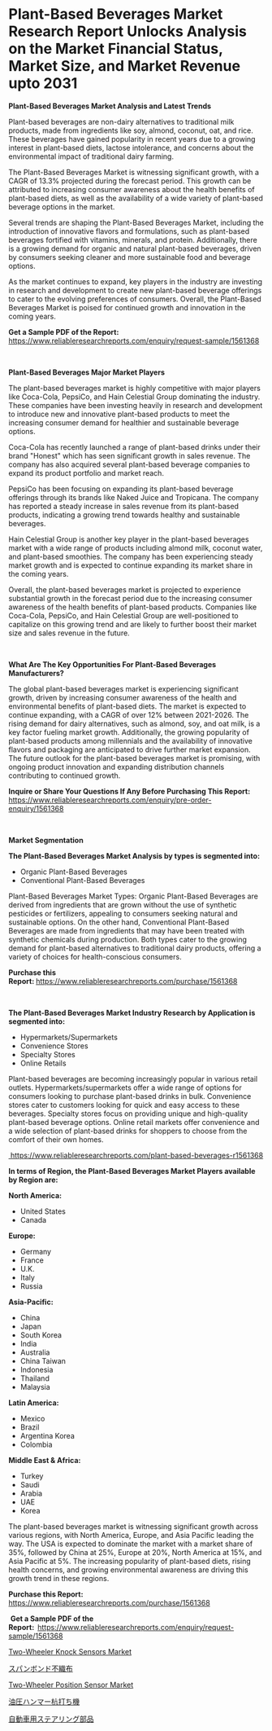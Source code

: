 <p><h1>Plant-Based Beverages Market Research Report Unlocks Analysis on the Market Financial Status, Market Size, and Market Revenue upto 2031</h1></p><p><strong>Plant-Based Beverages Market Analysis and Latest Trends</strong></p>
<p><p>Plant-based beverages are non-dairy alternatives to traditional milk products, made from ingredients like soy, almond, coconut, oat, and rice. These beverages have gained popularity in recent years due to a growing interest in plant-based diets, lactose intolerance, and concerns about the environmental impact of traditional dairy farming.</p><p>The Plant-Based Beverages Market is witnessing significant growth, with a CAGR of 13.3% projected during the forecast period. This growth can be attributed to increasing consumer awareness about the health benefits of plant-based diets, as well as the availability of a wide variety of plant-based beverage options in the market.</p><p>Several trends are shaping the Plant-Based Beverages Market, including the introduction of innovative flavors and formulations, such as plant-based beverages fortified with vitamins, minerals, and protein. Additionally, there is a growing demand for organic and natural plant-based beverages, driven by consumers seeking cleaner and more sustainable food and beverage options.</p><p>As the market continues to expand, key players in the industry are investing in research and development to create new plant-based beverage offerings to cater to the evolving preferences of consumers. Overall, the Plant-Based Beverages Market is poised for continued growth and innovation in the coming years.</p></p>
<p><strong>Get a Sample PDF of the Report:&nbsp;</strong> <a href="https://www.reliableresearchreports.com/enquiry/request-sample/1561368">https://www.reliableresearchreports.com/enquiry/request-sample/1561368</a></p>
<p>&nbsp;</p>
<p><strong>Plant-Based Beverages Major Market Players</strong></p>
<p><p>The plant-based beverages market is highly competitive with major players like Coca-Cola, PepsiCo, and Hain Celestial Group dominating the industry. These companies have been investing heavily in research and development to introduce new and innovative plant-based products to meet the increasing consumer demand for healthier and sustainable beverage options.</p><p>Coca-Cola has recently launched a range of plant-based drinks under their brand "Honest" which has seen significant growth in sales revenue. The company has also acquired several plant-based beverage companies to expand its product portfolio and market reach.</p><p>PepsiCo has been focusing on expanding its plant-based beverage offerings through its brands like Naked Juice and Tropicana. The company has reported a steady increase in sales revenue from its plant-based products, indicating a growing trend towards healthy and sustainable beverages.</p><p>Hain Celestial Group is another key player in the plant-based beverages market with a wide range of products including almond milk, coconut water, and plant-based smoothies. The company has been experiencing steady market growth and is expected to continue expanding its market share in the coming years.</p><p>Overall, the plant-based beverages market is projected to experience substantial growth in the forecast period due to the increasing consumer awareness of the health benefits of plant-based products. Companies like Coca-Cola, PepsiCo, and Hain Celestial Group are well-positioned to capitalize on this growing trend and are likely to further boost their market size and sales revenue in the future.</p></p>
<p>&nbsp;</p>
<p><strong>What Are The Key Opportunities For Plant-Based Beverages Manufacturers?</strong></p>
<p><p>The global plant-based beverages market is experiencing significant growth, driven by increasing consumer awareness of the health and environmental benefits of plant-based diets. The market is expected to continue expanding, with a CAGR of over 12% between 2021-2026. The rising demand for dairy alternatives, such as almond, soy, and oat milk, is a key factor fueling market growth. Additionally, the growing popularity of plant-based products among millennials and the availability of innovative flavors and packaging are anticipated to drive further market expansion. The future outlook for the plant-based beverages market is promising, with ongoing product innovation and expanding distribution channels contributing to continued growth.</p></p>
<p><strong>Inquire or Share Your Questions If Any Before Purchasing This Report:</strong> <a href="https://www.reliableresearchreports.com/enquiry/pre-order-enquiry/1561368">https://www.reliableresearchreports.com/enquiry/pre-order-enquiry/1561368</a></p>
<p>&nbsp;</p>
<p><strong>Market Segmentation</strong></p>
<p><strong>The Plant-Based Beverages Market Analysis by types is segmented into:</strong></p>
<p><ul><li>Organic Plant-Based Beverages</li><li>Conventional Plant-Based Beverages</li></ul></p>
<p><p>Plant-Based Beverages Market Types: Organic Plant-Based Beverages are derived from ingredients that are grown without the use of synthetic pesticides or fertilizers, appealing to consumers seeking natural and sustainable options. On the other hand, Conventional Plant-Based Beverages are made from ingredients that may have been treated with synthetic chemicals during production. Both types cater to the growing demand for plant-based alternatives to traditional dairy products, offering a variety of choices for health-conscious consumers.</p></p>
<p><strong>Purchase this Report:&nbsp;</strong><a href="https://www.reliableresearchreports.com/purchase/1561368">https://www.reliableresearchreports.com/purchase/1561368</a></p>
<p>&nbsp;</p>
<p><strong>The Plant-Based Beverages Market Industry Research by Application is segmented into:</strong></p>
<p><ul><li>Hypermarkets/Supermarkets</li><li>Convenience Stores</li><li>Specialty Stores</li><li>Online Retails</li></ul></p>
<p><p>Plant-based beverages are becoming increasingly popular in various retail outlets. Hypermarkets/supermarkets offer a wide range of options for consumers looking to purchase plant-based drinks in bulk. Convenience stores cater to customers looking for quick and easy access to these beverages. Specialty stores focus on providing unique and high-quality plant-based beverage options. Online retail markets offer convenience and a wide selection of plant-based drinks for shoppers to choose from the comfort of their own homes.</p></p>
<p><a href="https://www.reliableresearchreports.com/plant-based-beverages-r1561368">&nbsp;https://www.reliableresearchreports.com/plant-based-beverages-r1561368</a></p>
<p><strong>In terms of Region, the Plant-Based Beverages Market Players available by Region are:</strong></p>
<p>
    <p> <strong> North America: </strong>
        <ul>
            <li>United States</li>
            <li>Canada</li>
        </ul>
        </p> 
    <p> <strong> Europe: </strong>
        <ul>
            <li>Germany</li>
            <li>France</li>
            <li>U.K.</li>
            <li>Italy</li>
            <li>Russia</li>
        </ul>
        </p> 
    <p> <strong> Asia-Pacific: </strong>
        <ul>
            <li>China</li>
            <li>Japan</li>
            <li>South Korea</li>
            <li>India</li>
            <li>Australia</li>
            <li>China Taiwan</li>
            <li>Indonesia</li>
            <li>Thailand</li>
            <li>Malaysia</li>
        </ul>
        </p> 
    <p> <strong> Latin America: </strong>
        <ul>
            <li>Mexico</li>
            <li>Brazil</li>
            <li>Argentina Korea</li>
            <li>Colombia</li>
        </ul>
        </p> 
    <p> <strong> Middle East & Africa: </strong>
        <ul>
            <li>Turkey</li>
            <li>Saudi</li>
            <li>Arabia</li>
            <li>UAE</li>
            <li>Korea</li>
        </ul>
    </p>
    </p>
<p><p>The plant-based beverages market is witnessing significant growth across various regions, with North America, Europe, and Asia Pacific leading the way. The USA is expected to dominate the market with a market share of 35%, followed by China at 25%, Europe at 20%, North America at 15%, and Asia Pacific at 5%. The increasing popularity of plant-based diets, rising health concerns, and growing environmental awareness are driving this growth trend in these regions.</p></p>
<p><strong>Purchase this Report: </strong><a href="https://www.reliableresearchreports.com/purchase/1561368">https://www.reliableresearchreports.com/purchase/1561368</a></p>
<p>&nbsp;<strong>Get a Sample PDF of the Report:&nbsp;&nbsp;</strong><a href="https://www.reliableresearchreports.com/enquiry/request-sample/1561368">https://www.reliableresearchreports.com/enquiry/request-sample/1561368</a></p>
<p><strong></strong></p>
<p><p><a href="https://issuu.com/reportprime-2/docs/two-wheeler-knock-sensors-market-size-2030.pptx">Two-Wheeler Knock Sensors Market</a></p><p><a href="https://medium.com/@samirmayert28/%E4%B8%8D%E7%B9%94%E5%B8%83%E3%81%AE%E5%B8%82%E5%A0%B4%E5%8B%95%E5%90%91-%E5%B8%82%E5%A0%B4%E3%83%88%E3%83%AC%E3%83%B3%E3%83%89-%E6%88%90%E9%95%B7-%E4%BA%88%E6%B8%AC-2024%E5%B9%B4%E3%81%8B%E3%82%892031%E5%B9%B4%E3%81%BE%E3%81%A7-c0d49da4550e">スパンボンド不織布</a></p><p><a href="https://issuu.com/reportprime-2/docs/two-wheeler-position-sensor-market-_0308a3b1e36751">Two-Wheeler Position Sensor Market</a></p><p><a href="https://github.com/nemesis2824/Market-Research-Report-List-1/blob/main/789925417701.md">油圧ハンマー杭打ち機</a></p><p><a href="https://medium.com/@matteills7854/%E8%87%AA%E5%8B%95%E8%BB%8A%E3%81%AE%E3%82%B9%E3%83%86%E3%82%A2%E3%83%AA%E3%83%B3%E3%82%B0%E3%83%91%E3%83%BC%E3%83%84%E5%B8%82%E5%A0%B4%E3%81%AF-%E5%B8%82%E5%A0%B4%E3%82%B7%E3%82%A7%E3%82%A2-%E3%82%B5%E3%82%A4%E3%82%BA-%E3%81%8A%E3%82%88%E3%81%B32031%E5%B9%B4%E3%81%BE%E3%81%A7%E3%81%AE%E4%BA%88%E6%B8%AC%E3%81%AB%E7%84%A6%E7%82%B9%E3%82%92%E5%BD%93%E3%81%A6%E3%81%A6%E3%81%84%E3%81%BE%E3%81%99-526cb29424d8">自動車用ステアリング部品</a></p></p>